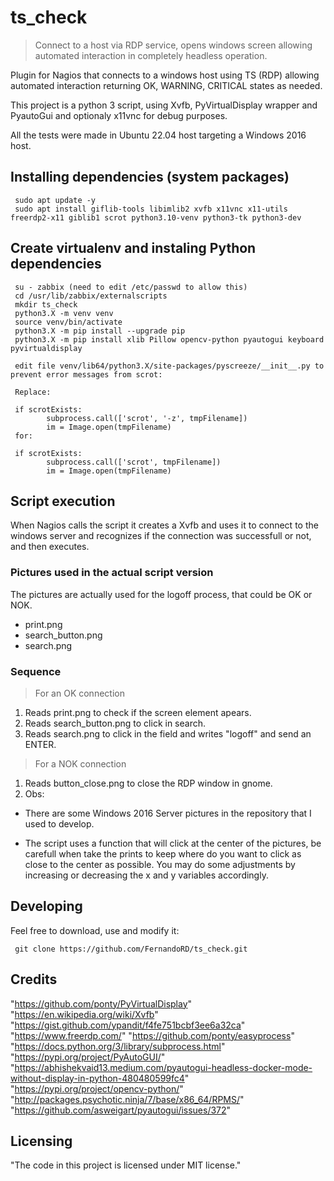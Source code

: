 # ts_check

> Connect to a host via RDP service, opens windows screen allowing automated interaction in completely headless operation.

Plugin for Nagios that connects to a windows host using TS (RDP) allowing automated interaction returning OK, WARNING, CRITICAL states as needed.

This project is a python 3 script, using Xvfb, PyVirtualDisplay wrapper and PyautoGui and optionaly x11vnc for debug purposes.

All the tests were made in Ubuntu 22.04 host targeting a Windows 2016 host.

## Installing dependencies (system packages)

```shell
 sudo apt update -y
 sudo apt install giflib-tools libimlib2 xvfb x11vnc x11-utils freerdp2-x11 giblib1 scrot python3.10-venv python3-tk python3-dev
```

## Create virtualenv and instaling Python dependencies

```shell
 su - zabbix (need to edit /etc/passwd to allow this)
 cd /usr/lib/zabbix/externalscripts
 mkdir ts_check
 python3.X -m venv venv
 source venv/bin/activate
 python3.X -m pip install --upgrade pip
 python3.X -m pip install xlib Pillow opencv-python pyautogui keyboard pyvirtualdisplay

 edit file venv/lib64/python3.X/site-packages/pyscreeze/__init__.py to prevent error messages from scrot:

 Replace:

 if scrotExists:
        subprocess.call(['scrot', '-z', tmpFilename])
        im = Image.open(tmpFilename)
 for:

 if scrotExists:
        subprocess.call(['scrot', tmpFilename])
        im = Image.open(tmpFilename)

```

## Script execution

When Nagios calls the script it creates a Xvfb and uses it to connect to the windows server and recognizes if the connection was successfull or not, and then executes.

### Pictures used in the actual script version

The pictures are actually used for the logoff process, that could be OK or NOK.

* print.png
* search_button.png
* search.png

### Sequence

> For an OK connection

1) Reads print.png to check if the screen element apears.
2) Reads search_button.png to click in search.
3) Reads search.png to click in the field and writes "logoff" and send an ENTER.

> For a NOK connection

1) Reads button_close.png to close the RDP window in gnome.
2) Obs:

* There are some Windows 2016 Server pictures in the repository that I used to develop.

* The script uses a function that will click at the center of the pictures, be carefull when take the prints to keep where do you want to click as close to the center as possible. You may do some adjustments by increasing or decreasing the x and y variables accordingly.

## Developing

Feel free to download, use and modify it:

```shell
 git clone https://github.com/FernandoRD/ts_check.git
```

## Credits

"https://github.com/ponty/PyVirtualDisplay"
"https://en.wikipedia.org/wiki/Xvfb"
"https://gist.github.com/ypandit/f4fe751bcbf3ee6a32ca"
"https://www.freerdp.com/"
"https://github.com/ponty/easyprocess"
"https://docs.python.org/3/library/subprocess.html"
"https://pypi.org/project/PyAutoGUI/"
"https://abhishekvaid13.medium.com/pyautogui-headless-docker-mode-without-display-in-python-480480599fc4"
"https://pypi.org/project/opencv-python/"
"http://packages.psychotic.ninja/7/base/x86_64/RPMS/"
"https://github.com/asweigart/pyautogui/issues/372"

## Licensing

"The code in this project is licensed under MIT license."
